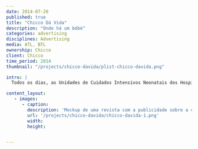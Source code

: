 ```yaml
---
date: 2014-07-20
published: true
title: "Chicco Dá Vida"
description: "Onde há um bébé"
categories: advertising
disciplines: Advertising
media: ATL, BTL
ownership: Chicco
client: Chicco
time_period: 2014
thumbnail: "/projects/chicco-davida/plist-chicco-davida.png"

intro: |
  Todos os dias, as Unidades de Cuidados Intensivos Neonatais dos Hospitais Portugueses fazem de tudo para que dezenas de bebés tenham a oportunidade de sentir o colo da mãe pela primeira vez. Há 13 anos que, com o projeto Chicco Dá Vida, a Chicco tem ajudado a equipar várias unidades por todo o país com 1% do valor das compras efectuadas nas lojas Chicco durante os meses de Agosto e Setembro. Em 2019, a Chicco chegou ao Hospital Garcia de Orta, em Almada, onde promete transformar este 1% em 100% de vida para muitos bebés.

content_layout:
   - images:
      - caption:
        description: 'Mockup de uma revista com a publicidade sobre a campanha chicco dá vida, com a participação da Fernanda Serrano.'
        url: '/projects/chicco-davida/chicco-davida-1.png'
        width:
        height:


---
```

